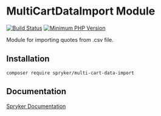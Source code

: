 # MultiCartDataImport Module
[![Build Status](https://travis-ci.org/spryker/multi-cart-data-import.svg)](https://travis-ci.org/spryker/multi-cart-data-import)
[![Minimum PHP Version](https://img.shields.io/badge/php-%3E%3D%207.2-8892BF.svg)](https://php.net/)

Module for importing quotes from .csv file.

## Installation

```
composer require spryker/multi-cart-data-import
```

## Documentation

[Spryker Documentation](https://academy.spryker.com/developing_with_spryker/module_guide/modules.html)
